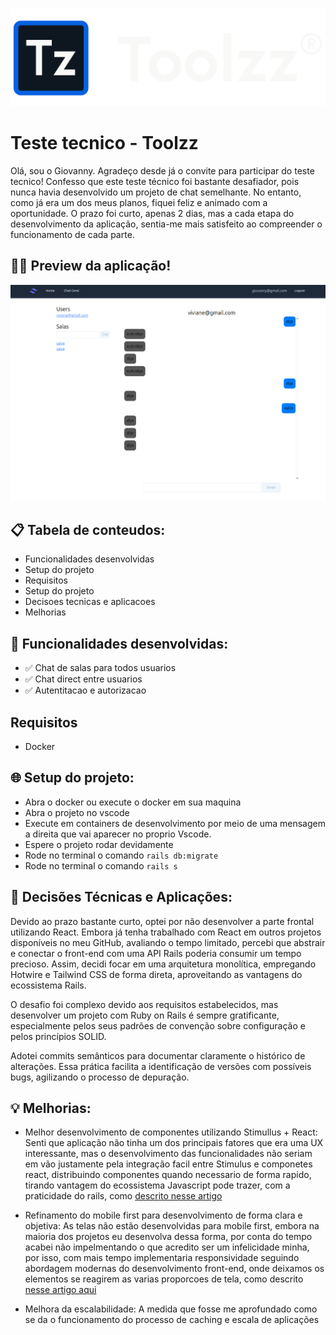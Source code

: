 ![img banner](docs_assets/banner.webp)
# Teste tecnico - Toolzz

Olá, sou o Giovanny. Agradeço desde já o convite para participar do teste tecnico!
Confesso que este teste técnico foi bastante desafiador, pois nunca havia desenvolvido
um projeto de chat semelhante. No entanto, como já era um dos meus planos, fiquei feliz
e animado com a oportunidade. O prazo foi curto, apenas 2 dias, mas a cada etapa do
desenvolvimento da aplicação, sentia-me mais satisfeito ao compreender o funcionamento de cada parte.

## 👨‍💻 Preview da aplicação!
![Aplicação](docs_assets/preview.png)

## 📋 Tabela de conteudos:
- Funcionalidades desenvolvidas
- Setup do projeto
- Requisitos
- Setup do projeto
- Decisoes tecnicas e aplicacoes
- Melhorias

## 🎯 Funcionalidades desenvolvidas:

- ✅ Chat de salas para todos usuarios
- ✅ Chat direct entre usuarios
- ✅ Autentitacao e autorizacao

## Requisitos
- Docker

## 🌐 Setup do projeto:

- Abra o docker ou execute o docker em sua maquina
- Abra o projeto no vscode
- Execute em containers de desenvolvimento por meio de uma mensagem a direita que vai aparecer no proprio Vscode.
- Espere o projeto rodar devidamente
- Rode no terminal o comando `rails db:migrate`
- Rode no terminal o comando `rails s`

## 📝 Decisões Técnicas e Aplicações:

Devido ao prazo bastante curto, optei por não desenvolver a parte frontal utilizando React. Embora já tenha
trabalhado com React em outros projetos disponíveis no meu GitHub, avaliando o tempo limitado, percebi que abstrair
e conectar o front-end com uma API Rails poderia consumir um tempo precioso. Assim, decidi focar em uma arquitetura
monolítica, empregando Hotwire e Tailwind CSS de forma direta, aproveitando as vantagens do ecossistema Rails.​

O desafio foi complexo devido aos requisitos estabelecidos, mas desenvolver um projeto com Ruby on Rails é sempre
gratificante, especialmente pelos seus padrões de convenção sobre configuração e pelos princípios SOLID.​

Adotei commits semânticos para documentar claramente o histórico de alterações. Essa prática facilita a identificação
de versões com possíveis bugs, agilizando o processo de depuração.

## 💡 Melhorias:

- Melhor desenvolvimento de componentes utilizando Stimullus + React: Senti que aplicação não tinha um
dos principais fatores que era uma UX interessante, mas o desenvolvimento das funcionalidades não seriam em vão
justamente pela integração facil entre Stimulus e componetes react, distribuindo componentes quando
necessario de forma rapido, tirando vantagem do ecossistema Javascript pode trazer, com a praticidade do rails, como
[descrito nesse artigo](https://blog.codeminer42.com/rails-stimulus-react/)

- Refinamento do mobile first para desenvolvimento de forma clara e objetiva: As telas não estão desenvolvidas
para mobile first, embora na maioria dos projetos eu desenvolva dessa forma, por conta do tempo acabei não impelmentando
o que acredito ser um infelicidade minha, por isso, com mais tempo implementaria responsividade
seguindo abordagem modernas do desenvolvimento front-end, onde deixamos os elementos se reagirem
as varias proporcoes de tela, como descrito [nesse artigo aqui](https://dev.to/lixeletto/acho-que-ja-podemos-deixar-o-mobile-first-em-2024-3m61)

- Melhora da escalabilidade: A medida que fosse me aprofundado como se da o funcionamento do processo
de caching e escala de aplicações
